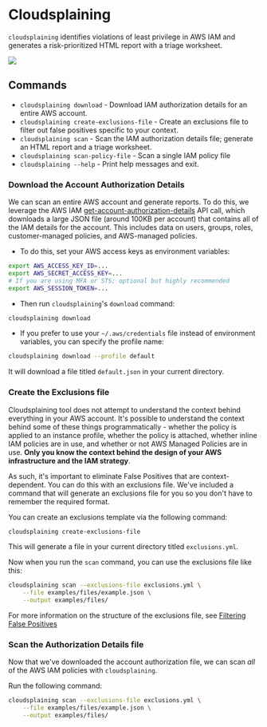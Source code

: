 # Cloudsplaining

`cloudsplaining` identifies violations of least privilege in AWS IAM and generates a risk-prioritized HTML report with a triage worksheet.

![](_images/cloudsplaining-report.gif)

## Commands

* `cloudsplaining download` - Download IAM authorization details for an entire AWS account.
* `cloudsplaining create-exclusions-file` - Create an exclusions file to filter out false positives specific to your context.
* `cloudsplaining scan` - Scan the IAM authorization details file; generate an HTML report and a triage worksheet.
* `cloudsplaining scan-policy-file` - Scan a single IAM policy file
* `cloudsplaining --help` - Print help messages and exit.



### Download the Account Authorization Details

We can scan an entire AWS account and generate reports. To do this, we leverage the AWS IAM [get-account-authorization-details](https://docs.aws.amazon.com/cli/latest/reference/iam/get-account-authorization-details.html) API call, which downloads a large JSON file (around 100KB per account) that contains all of the IAM details for the account. This includes data on users, groups, roles, customer-managed policies, and AWS-managed policies.

* To do this, set your AWS access keys as environment variables:

```bash
export AWS_ACCESS_KEY_ID=...
export AWS_SECRET_ACCESS_KEY=...
# If you are using MFA or STS; optional but highly recommended
export AWS_SESSION_TOKEN=...
```

* Then run `cloudsplaining`'s `download` command:

```bash
cloudsplaining download
```

* If you prefer to use your `~/.aws/credentials` file instead of environment variables, you can specify the profile name:

```bash
cloudsplaining download --profile default
```

It will download a file titled `default.json` in your current directory.

### Create the Exclusions file

Cloudsplaining tool does not attempt to understand the context behind everything in your AWS account. It's possible to understand the context behind some of these things programmatically - whether the policy is applied to an instance profile, whether the policy is attached, whether inline IAM policies are in use, and whether or not AWS Managed Policies are in use. **Only you know the context behind the design of your AWS infrastructure and the IAM strategy**.

As such, it's important to eliminate False Positives that are context-dependent. You can do this with an exclusions file. We've included a command that will generate an exclusions file for you so you don't have to remember the required format.

You can create an exclusions template via the following command:

```bash
cloudsplaining create-exclusions-file
```

This will generate a file in your current directory titled `exclusions.yml`.

Now when you run the `scan` command, you can use the exclusions file like this:

```bash
cloudsplaining scan --exclusions-file exclusions.yml \
    --file examples/files/example.json \
    --output examples/files/
```

For more information on the structure of the exclusions file, see [Filtering False Positives](#filtering-false-positives)

### Scan the Authorization Details file

Now that we've downloaded the account authorization file, we can scan *all* of the AWS IAM policies with `cloudsplaining`.

Run the following command:

```bash
cloudsplaining scan --exclusions-file exclusions.yml \
    --file examples/files/example.json \
    --output examples/files/
```

